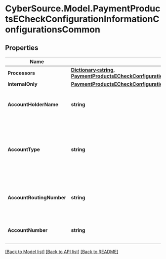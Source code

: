 # CyberSource.Model.PaymentProductsECheckConfigurationInformationConfigurationsCommon
## Properties

Name | Type | Description | Notes
------------ | ------------- | ------------- | -------------
**Processors** | [**Dictionary&lt;string, PaymentProductsECheckConfigurationInformationConfigurationsCommonProcessors&gt;**](PaymentProductsECheckConfigurationInformationConfigurationsCommonProcessors.md) |  | [optional] 
**InternalOnly** | [**PaymentProductsECheckConfigurationInformationConfigurationsCommonInternalOnly**](PaymentProductsECheckConfigurationInformationConfigurationsCommonInternalOnly.md) |  | [optional] 
**AccountHolderName** | **string** | Mandatory  Name on Merchant&#39;s Bank Account Only ASCII (Hex 20 to Hex 7E)  | 
**AccountType** | **string** | Mandatory  Type of account for Merchant&#39;s Bank Account Possible values: - checking - savings - corporatechecking - corporatesavings  | 
**AccountRoutingNumber** | **string** | Mandatory  Routing number for Merchant&#39;s Bank Account US Account Routing Number  | 
**AccountNumber** | **string** | Mandatory  Account number for Merchant&#39;s Bank Account  | 

[[Back to Model list]](../README.md#documentation-for-models) [[Back to API list]](../README.md#documentation-for-api-endpoints) [[Back to README]](../README.md)

